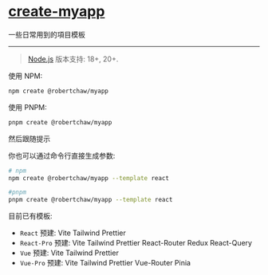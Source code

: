 # [create-myapp](https://github.com/RobertChaw/create-myapp)

一些日常用到的項目模板

--- 

> [Node.js](https://nodejs.org/en/) 版本支持: 18+, 20+.

使用 NPM:

```bash
npm create @robertchaw/myapp
```

使用 PNPM:
```bash
pnpm create @robertchaw/myapp
```
然后跟随提示

你也可以通过命令行直接生成参数:
```bash
# npm
npm create @robertchaw/myapp --template react

#pnpm
pnpm create @robertchaw/myapp --template react
```
目前已有模板:
- `React` 预建: Vite Tailwind Prettier
- `React-Pro` 预建: Vite Tailwind Prettier React-Router Redux React-Query
- `Vue` 预建: Vite Tailwind Prettier
- `Vue-Pro` 预建: Vite Tailwind Prettier Vue-Router Pinia
